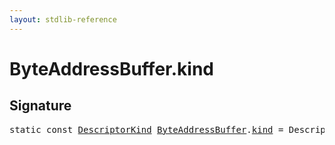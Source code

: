 ```yaml
---
layout: stdlib-reference
---
```


# ByteAddressBuffer.kind

## Signature
<pre>
<span class='code_keyword'>static</span> <span class='code_keyword'>const</span> <a href="index.html" class="code_type">DescriptorKind</a> <a href="index.html" class="code_type">ByteAddressBuffer</a>.<a href="kind.html" class="code_var">kind</a> = DescriptorKind\.Buffer;
</pre>

